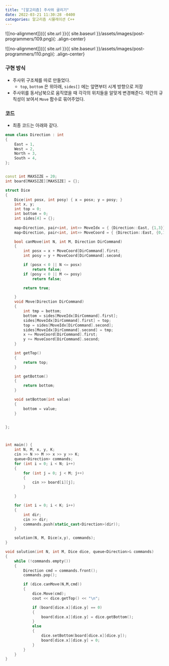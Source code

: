 ```yaml
---
title: "[알고리즘] 주사위 굴리기"
date: 2022-03-21 11:30:28 -0400
categories: 알고리즘 시뮬레이션 C++
---
```


![[no-alignment]]({{ site.url }}{{ site.baseurl }}/assets/images/post-programmers/109.png){: .align-center}


![[no-alignment]]({{ site.url }}{{ site.baseurl }}/assets/images/post-programmers/110.png){: .align-center}


### 구현 방식

- 주사위 구조체를 따로 만들었다. 
    - `top`, `bottom` 은 위아래, `sides[]` 에는 앞면부터 시계 방향으로 저장
- 주사위를 동서남북으로 움직였을 때 각각의 위치들을 알맞게 변경해준다. 약간의 규칙성이 보여서 `Move` 함수로 묶어주었다.


### 코드

- 최종 코드는 아래와 같다.


```cpp
enum class Direction : int
{
	East = 1,
	West = 2,
	North = 3,
	South = 4,
};


const int MAXSIZE = 20;
int board[MAXSIZE][MAXSIZE] = {};

struct Dice
{
	Dice(int posx, int posy) { x = posx; y = posy; }
	int x, y;
	int top = 0;
	int bottom = 0;
	int sides[4] = {}; 
	
	map<Direction, pair<int, int>> MoveIdx = { {Direction::East, {1,3}}, {Direction::West, {3,1}}, {Direction::North,{0,2}}, {Direction::South,{2,0}} };
	map<Direction, pair<int, int>> MoveCoord = { {Direction::East, {0,1}}, {Direction::West, {0,-1}}, {Direction::North,{-1,0}}, {Direction::South,{1,0}} };

	bool canMove(int N, int M, Direction DirCommand)
	{
		int posx = x + MoveCoord[DirCommand].first;
		int posy = y + MoveCoord[DirCommand].second;

		if (posx < 0 || N <= posx)
			return false;
		if (posy < 0 || M <= posy)
			return false;

		return true;

	}
	void Move(Direction DirCommand)
	{
		int tmp = bottom;
		bottom = sides[MoveIdx[DirCommand].first];
		sides[MoveIdx[DirCommand].first] = top;
		top = sides[MoveIdx[DirCommand].second];
		sides[MoveIdx[DirCommand].second] = tmp;
		x += MoveCoord[DirCommand].first;
		y += MoveCoord[DirCommand].second;
	}

	int getTop()
	{
		return top;
	}

	int getBottom()
	{
		return bottom;
	}

	void setBottom(int value)
	{
		bottom = value;
	}


};



int main() {
	int N, M, x, y, K;
	cin >> N >> M >> x >> y >> K;
	queue<Direction> commands;
	for (int i = 0; i < N; i++)
	{
		for (int j = 0; j < M; j++)
		{
			cin >> board[i][j];
		}

	}

	for (int i = 0; i < K; i++)
	{
		int dir;
		cin >> dir;
		commands.push(static_cast<Direction>(dir));
	}

	solution(N, M, Dice(x,y), commands);
}

void solution(int N, int M, Dice dice, queue<Direction>& commands)
{
	while (!commands.empty())
	{
		Direction cmd = commands.front();
		commands.pop();

		if (dice.canMove(N,M,cmd))
		{
			dice.Move(cmd);
			cout << dice.getTop() << "\n";

			if (board[dice.x][dice.y] == 0)
			{
				board[dice.x][dice.y] = dice.getBottom();
			}
			else
			{
				dice.setBottom(board[dice.x][dice.y]);
				board[dice.x][dice.y] = 0;
			}
		}
	}
}


```
